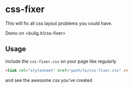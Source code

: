 # css-fixer

This will fix all css layout problems you could have.

Demo on <bullg.it/css-fixer>

## Usage

include the `css-fixer.css` on your page like regularly

```html
<link rel="stylesheet" href="path/to/css-fixer.css" />
```

and see the awesome css you've created
